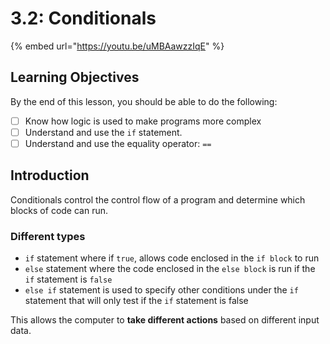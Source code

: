 # 3.2: Conditionals

{% embed url="https://youtu.be/uMBAawzzIqE" %}

## Learning Objectives

By the end of this lesson, you should be able to do the following:

* [ ] Know how logic is used to make programs more complex
* [ ] Understand and use the `if` statement.
* [ ] Understand and use the equality operator: `==`

## Introduction

Conditionals control the control flow of a program and determine which blocks of code can run.

### Different types

* `if` statement where if `true`, allows code enclosed in the `if block` to run
* `else` statement where the code enclosed in the `else block` is run if the `if` statement is `false`
* `else if` statement is used to specify other conditions under the `if` statement that will only test if the `if` statement is false

This allows the computer to **take different actions** based on different input data.&#x20;

